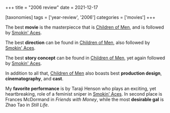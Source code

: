 +++
title = "2006 review"
date = 2021-12-17

[taxonomies]
tags = ['year-review', '2006']
categories = ['movies']
+++

The best **movie** is the masterpiecce that is [Children of Men],
and is followed by [Smokin' Aces].

The best **direction** can be found in [Children of Men],
also followed by [Smokin' Aces].

The best **story concept** can be found in [Children of Men],
yet again followed by [Smokin' Aces].

In addition to all that,
[Children of Men] also boasts best **production design**, **cinematography**,
and **cast**.

My **favorite performance** is by Taraji Henson who plays an exciting,
yet heartbreaking, role of a feminist sniper in [Smokin' Aces].
In second place is Frances McDormand in *Friends with Money*,
while the most **desirable gal** is Zhao Tao in *Still Life*.

[Smokin' Aces]: @/smokin-aces.md
[Children of Men]: @/children-of-men.md
